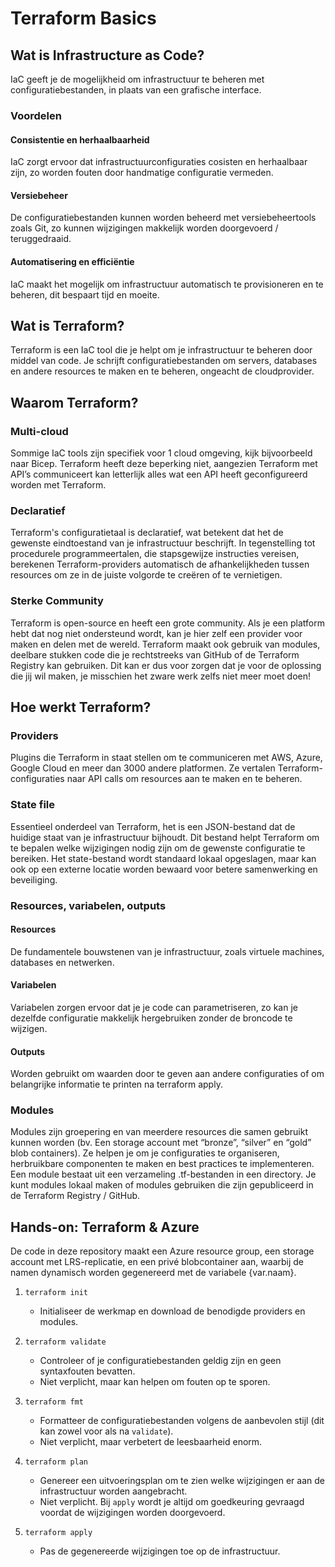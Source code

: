 # Terraform Basics
## Wat is Infrastructure as Code?
IaC geeft je de mogelijkheid om infrastructuur te beheren met configuratiebestanden, in plaats van een grafische interface.

### Voordelen
#### Consistentie en herhaalbaarheid
IaC zorgt ervoor dat infrastructuurconfiguraties cosisten en herhaalbaar zijn, zo worden fouten door handmatige configuratie vermeden.

#### Versiebeheer
De configuratiebestanden kunnen worden beheerd met versiebeheertools zoals Git, zo kunnen wijzigingen makkelijk worden doorgevoerd / teruggedraaid.

#### Automatisering en efficiëntie
IaC maakt het mogelijk om infrastructuur automatisch te provisioneren en te beheren, dit bespaart tijd en moeite.

## Wat is Terraform?
Terraform is een IaC tool die je helpt om je infrastructuur te beheren door middel van code. Je schrijft configuratiebestanden om servers, databases en andere resources te maken en te beheren, ongeacht de cloudprovider.

## Waarom Terraform?
### Multi-cloud
Sommige IaC tools zijn specifiek voor 1 cloud omgeving, kijk bijvoorbeeld naar Bicep. Terraform heeft deze beperking niet, aangezien Terraform met API’s communiceert kan letterlijk alles wat een API heeft geconfigureerd worden met Terraform.

### Declaratief
Terraform's configuratietaal is declaratief, wat betekent dat het de gewenste eindtoestand van je infrastructuur beschrijft. In tegenstelling tot procedurele programmeertalen, die stapsgewijze instructies vereisen, berekenen Terraform-providers automatisch de afhankelijkheden tussen resources om ze in de juiste volgorde te creëren of te vernietigen.

### Sterke Community
Terraform is open-source en heeft een grote community. Als je een platform hebt dat nog niet ondersteund wordt, kan je hier zelf een provider voor maken en delen met de wereld. Terraform maakt ook gebruik van modules, deelbare stukken code die je rechtstreeks van GitHub of de Terraform Registry kan gebruiken. Dit kan er dus voor zorgen dat je voor de oplossing die jij wil maken, je misschien het zware werk zelfs niet meer moet doen!

## Hoe werkt Terraform?
### Providers
Plugins die Terraform in staat stellen om te communiceren met AWS, Azure, Google Cloud en meer dan 3000 andere platformen. Ze vertalen Terraform-configuraties naar API calls om resources aan te maken en te beheren.

### State file
Essentieel onderdeel van Terraform, het is een JSON-bestand dat de huidige staat van je infrastructuur bijhoudt. Dit bestand helpt Terraform om te bepalen welke wijzigingen nodig zijn om de gewenste configuratie te bereiken. Het state-bestand wordt standaard lokaal opgeslagen, maar kan ook op een externe locatie worden bewaard voor betere samenwerking en beveiliging.

### Resources, variabelen, outputs
#### Resources
De fundamentele bouwstenen van je infrastructuur, zoals virtuele machines, databases en netwerken.

#### Variabelen
Variabelen zorgen ervoor dat je je code can parametriseren, zo kan je dezelfde configuratie makkelijk hergebruiken zonder de broncode te wijzigen.

#### Outputs
Worden gebruikt om waarden door te geven aan andere configuraties of om belangrijke informatie te printen na terraform apply.

### Modules
Modules zijn groepering en van meerdere resources die samen gebruikt kunnen worden (bv. Een storage account met “bronze”, “silver” en “gold” blob containers). Ze helpen je om je configuraties te organiseren, herbruikbare componenten te maken en best practices te implementeren. Een module bestaat uit een verzameling .tf-bestanden in een directory. Je kunt modules lokaal maken of modules gebruiken die zijn gepubliceerd in de Terraform Registry / GitHub.

## Hands-on: Terraform & Azure
De code in deze repository maakt een Azure resource group, een storage account met LRS-replicatie, en een privé blobcontainer aan, waarbij de namen dynamisch worden gegenereerd met de variabele {var.naam}.

1. `terraform init`
   - Initialiseer de werkmap en download de benodigde providers en modules.

2. `terraform validate`
   - Controleer of je configuratiebestanden geldig zijn en geen syntaxfouten bevatten.
   - Niet verplicht, maar kan helpen om fouten op te sporen.

3. `terraform fmt`
   - Formatteer de configuratiebestanden volgens de aanbevolen stijl (dit kan zowel voor als na `validate`).
   - Niet verplicht, maar verbetert de leesbaarheid enorm.

4. `terraform plan`
   - Genereer een uitvoeringsplan om te zien welke wijzigingen er aan de infrastructuur worden aangebracht.
   - Niet verplicht. Bij `apply` wordt je altijd om goedkeuring gevraagd voordat de wijzigingen worden doorgevoerd.

5. `terraform apply`
   - Pas de gegenereerde wijzigingen toe op de infrastructuur.
